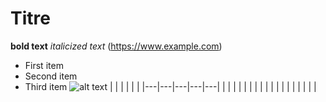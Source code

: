 # Titre
**bold text**
*italicized text*
(https://www.example.com)
- First item
- Second item
- Third item
![alt text](https://mdg.imgix.net/assets/images/book-cover.jpg?auto=format&fit=clip&q=40&w=1080)
|   |   |   |   |   |
|---|---|---|---|---|
|   |   |   |   |   |
|   |   |   |   |   |
|   |   |   |   |   |
